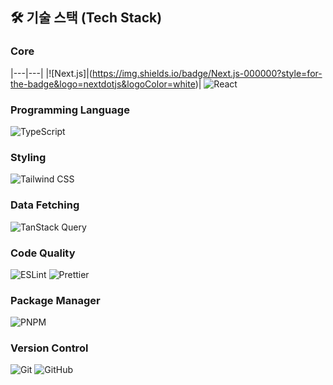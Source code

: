 ## 🛠️ 기술 스택 (Tech Stack)

### Core
|---|---|
|![Next.js]|(https://img.shields.io/badge/Next.js-000000?style=for-the-badge&logo=nextdotjs&logoColor=white)|
![React](https://img.shields.io/badge/React-61DAFB?style=for-the-badge&logo=react&logoColor=black)

### Programming Language
![TypeScript](https://img.shields.io/badge/TypeScript-3178C6?style=for-the-badge&logo=typescript&logoColor=white)

### Styling
![Tailwind CSS](https://img.shields.io/badge/Tailwind_CSS-06B6D4?style=for-the-badge&logo=tailwind-css&logoColor=white)

### Data Fetching
![TanStack Query](https://img.shields.io/badge/TanStack_Query-FF4154?style=for-the-badge&logo=reactquery&logoColor=white)

### Code Quality
![ESLint](https://img.shields.io/badge/ESLint-4B32C3?style=for-the-badge&logo=eslint&logoColor=white)
![Prettier](https://img.shields.io/badge/Prettier-F7B93E?style=for-the-badge&logo=prettier&logoColor=black)

### Package Manager
![PNPM](https://img.shields.io/badge/PNPM-F69220?style=for-the-badge&logo=pnpm&logoColor=white)

### Version Control
![Git](https://img.shields.io/badge/Git-F05032?style=for-the-badge&logo=git&logoColor=white)
![GitHub](https://img.shields.io/badge/GitHub-181717?style=for-the-badge&logo=github&logoColor=white)

